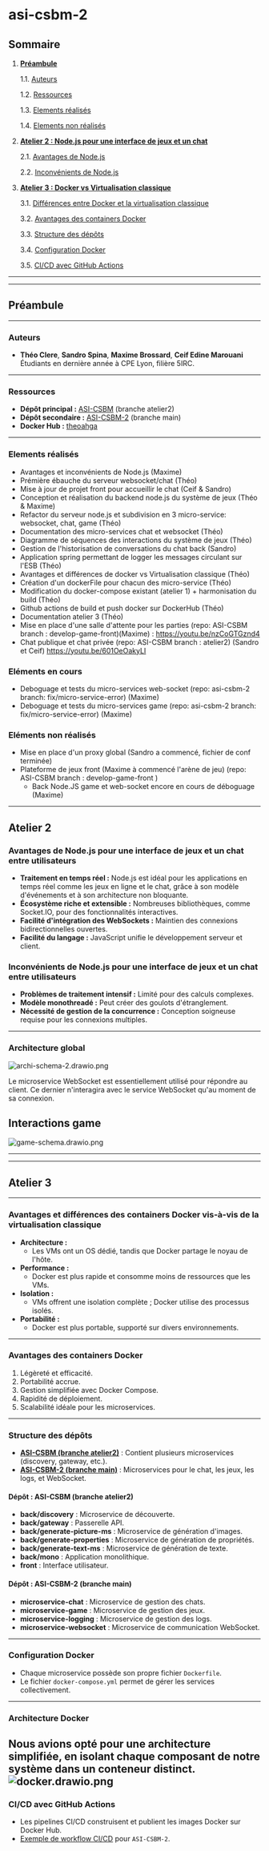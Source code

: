 # asi-csbm-2

## Sommaire

1. [**Préambule**](#préambule)

   1.1. [Auteurs](#auteurs)  

   1.2. [Ressources](#ressources) 

   1.3. [Elements réalisés](#elements-réalisés) 

   1.4. [Elements non réalisés](#eléments-non-réalisés)

2. [**Atelier 2 : Node.js pour une interface de jeux et un chat**](#atelier-2)

   2.1. [Avantages de Node.js](#avantages-de-nodejs-pour-une-interface-de-jeux-et-un-chat-entre-utilisateurs)  

   2.2. [Inconvénients de Node.js](#inconvénients-de-nodejs-pour-une-interface-de-jeux-et-un-chat-entre-utilisateurs)

3. [**Atelier 3 : Docker vs Virtualisation classique**](#atelier-3)  

   3.1. [Différences entre Docker et la virtualisation classique](#avantages-et-différences-des-containers-docker-vis-à-vis-de-la-virtualisation-classique)  

   3.2. [Avantages des containers Docker](#avantages-des-containers-docker)  

   3.3. [Structure des dépôts](#structure-des-dépôts)  

   3.4. [Configuration Docker](#configuration-docker)  

   3.5. [CI/CD avec GitHub Actions](#cicd-avec-github-actions)

---

---

## Préambule

--- 

### Auteurs

- **Théo Clere**, **Sandro Spina**, **Maxime Brossard**, **Ceif Edine Marouani**  
  Étudiants en dernière année à CPE Lyon, filière 5IRC.

---

### Ressources

- **Dépôt principal :** [ASI-CSBM](https://github.com/SandroSpina698/ASI-CSBM) (branche atelier2)
- **Dépôt secondaire :** [ASI-CSBM-2](https://github.com/theoahga/asi-csbm-2) (branche main)
- **Docker Hub :** [theoahga](https://hub.docker.com/u/theoahga)

---

### Elements réalisés

- Avantages et inconvénients de Node.js (Maxime) 
- Prémière ébauche du serveur websocket/chat (Théo)
- Mise à jour de projet front pour accueillir le chat (Ceif & Sandro)
- Conception et réalisation du backend node.js du système de jeux (Théo & Maxime)
- Refactor du serveur node.js et subdivision en 3 micro-service: websocket, chat, game (Théo)
- Documentation des micro-services chat et websocket (Théo)
- Diagramme de séquences des interactions du système de jeux (Théo)
- Gestion de l'historisation de conversations du chat back (Sandro)
- Application spring permettant de logger les messages circulant sur l'ESB (Théo)
- Avantages et différences de docker vs Virtualisation classique (Théo)
- Création d'un dockerFile pour chacun des micro-service (Théo)
- Modification du docker-compose existant (atelier 1) + harmonisation du build (Théo)
- Github actions de build et push docker sur DockerHub (Théo)
- Documentation atelier 3 (Théo)
- Mise en place d'une salle d'attente pour les parties (repo: ASI-CSBM branch : develop-game-front)(Maxime) : https://youtu.be/nzCoGTGznd4
- Chat publique et chat privée (repo: ASI-CSBM branch : atelier2) (Sandro et Ceif) https://youtu.be/601OeOakyLI

### Eléments en cours
- Deboguage et tests du micro-services web-socket (repo: asi-csbm-2 branch: fix/micro-service-error) (Maxime)
- Deboguage et tests du micro-services game (repo: asi-csbm-2 branch: fix/micro-service-error) (Maxime)

### Eléments non réalisés
- Mise en place d'un proxy global (Sandro a commencé, fichier de conf terminée) 
- Plateforme de jeux front (Maxime à commencé l'arène de jeu) (repo: ASI-CSBM branch : develop-game-front )
    - Back Node.JS game et web-socket encore en cours de déboguage (Maxime)

---
## Atelier 2

### Avantages de Node.js pour une interface de jeux et un chat entre utilisateurs

- **Traitement en temps réel :** Node.js est idéal pour les applications en temps réel comme les jeux en ligne et le chat, grâce à son modèle d'événements et à son architecture non bloquante.
- **Écosystème riche et extensible :** Nombreuses bibliothèques, comme Socket.IO, pour des fonctionnalités interactives.
- **Facilité d'intégration des WebSockets :** Maintien des connexions bidirectionnelles ouvertes.
- **Facilité du langage :** JavaScript unifie le développement serveur et client.

### Inconvénients de Node.js pour une interface de jeux et un chat entre utilisateurs

- **Problèmes de traitement intensif :** Limité pour des calculs complexes.
- **Modèle monothreadé :** Peut créer des goulots d'étranglement.
- **Nécessité de gestion de la concurrence :** Conception soigneuse requise pour les connexions multiples.

---

### Architecture global

![archi-schema-2.drawio.png](doc%2Farchi-schema-2.drawio.png)

Le microservice WebSocket est essentiellement utilisé pour répondre au client. Ce dernier n'interagira avec le service WebSocket qu'au moment de sa connexion.

## Interactions game

![game-schema.drawio.png](doc/game-schema.drawio.png)

---

---

## Atelier 3

---

### Avantages et différences des containers Docker vis-à-vis de la virtualisation classique

- **Architecture :**
  - Les VMs ont un OS dédié, tandis que Docker partage le noyau de l'hôte.
- **Performance :**
  - Docker est plus rapide et consomme moins de ressources que les VMs.
- **Isolation :**
  - VMs offrent une isolation complète ; Docker utilise des processus isolés.
- **Portabilité :**
  - Docker est plus portable, supporté sur divers environnements.

---

### Avantages des containers Docker

1. Légèreté et efficacité.
2. Portabilité accrue.
3. Gestion simplifiée avec Docker Compose.
4. Rapidité de déploiement.
5. Scalabilité idéale pour les microservices.

---

### Structure des dépôts

- **[ASI-CSBM (branche atelier2)](https://github.com/SandroSpina698/ASI-CSBM)** : Contient plusieurs microservices (discovery, gateway, etc.).
- **[ASI-CSBM-2 (branche main)](https://github.com/theoahga/asi-csbm-2)** : Microservices pour le chat, les jeux, les logs, et WebSocket.

#### Dépôt : ASI-CSBM (branche atelier2)

- **back/discovery** : Microservice de découverte.
- **back/gateway** : Passerelle API.
- **back/generate-picture-ms** : Microservice de génération d'images.
- **back/generate-properties** : Microservice de génération de propriétés.
- **back/generate-text-ms** : Microservice de génération de texte.
- **back/mono** : Application monolithique.
- **front** : Interface utilisateur.

#### Dépôt : ASI-CSBM-2 (branche main)

- **microservice-chat** : Microservice de gestion des chats.
- **microservice-game** : Microservice de gestion des jeux.
- **microservice-logging** : Microservice de gestion des logs.
- **microservice-websocket** : Microservice de communication WebSocket.

---

### Configuration Docker

- Chaque microservice possède son propre fichier `Dockerfile`.
- Le fichier `docker-compose.yml` permet de gérer les services collectivement.

---

### Architecture Docker

Nous avions opté pour une architecture simplifiée, en isolant chaque composant de notre système dans un conteneur distinct. 
![docker.drawio.png](doc%2Fdocker.drawio.png)
---

### CI/CD avec GitHub Actions

- Les pipelines CI/CD construisent et publient les images Docker sur Docker Hub.
- [Exemple de workflow CI/CD](.github/workflows/docker-image.yml) pour `ASI-CSBM-2`.


